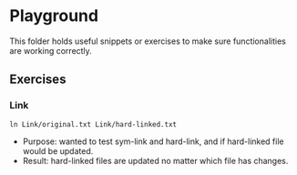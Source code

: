 # Playground
 This folder holds useful snippets or exercises to make sure functionalities are working correctly.

## Exercises
### Link
```
ln Link/original.txt Link/hard-linked.txt
```
- Purpose: wanted to test sym-link and hard-link, and if hard-linked file would be updated.
- Result: hard-linked files are updated no matter which file has changes.